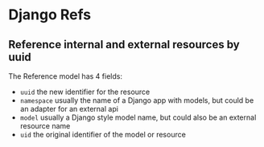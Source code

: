 # Django Refs
## Reference internal and external resources by uuid

The Reference model has 4 fields:

- `uuid` the new identifier for the resource
- `namespace` usually the name of a Django app with models, but could be an adapter for an external api
- `model` usually a Django style model name, but could also be an external resource name
- `uid` the original identifier of the model or resource

